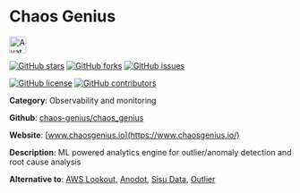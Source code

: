 
# Chaos Genius 

<a href="https://www.chaosgenius.io/"><img src="https://icons.duckduckgo.com/ip3/www.chaosgenius.io.ico" alt="Avatar" width="30" height="30" /></a>

[![GitHub stars](https://img.shields.io/github/stars/chaos-genius/chaos_genius.svg?style=social&label=Star&maxAge=2592000)](https://GitHub.com/chaos-genius/chaos_genius/stargazers/) [![GitHub forks](https://img.shields.io/github/forks/chaos-genius/chaos_genius.svg?style=social&label=Fork&maxAge=2592000)](https://GitHub.com/chaos-genius/chaos_genius/network/) [![GitHub issues](https://img.shields.io/github/issues/chaos-genius/chaos_genius.svg)](https://GitHub.com/Nchaos-genius/chaos_genius/issues/)

[![GitHub license](https://img.shields.io/github/license/chaos-genius/chaos_genius.svg)](https://github.com/chaos-genius/chaos_genius/blob/master/LICENSE) [![GitHub contributors](https://img.shields.io/github/contributors/chaos-genius/chaos_genius.svg)](https://GitHub.com/chaos-genius/chaos_genius/graphs/contributors/) 

**Category**: Observability and monitoring

**Github**: [chaos-genius/chaos_genius](https://github.com/chaos-genius/chaos_genius)

**Website**: [www.chaosgenius.io](https://www.chaosgenius.io/)

**Description**:
ML powered analytics engine for outlier/anomaly detection and root cause analysis

**Alternative to**: [AWS Lookout](https://aws.amazon.com/lookout-for-metrics/), [Anodot](https://www.anodot.com/), [Sisu Data](https://sisudata.com/), [Outlier](https://outlier.ai/)
